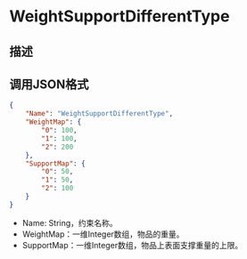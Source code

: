 # WeightSupportDifferentType

## 描述

## 调用JSON格式

```json
{
	"Name": "WeightSupportDifferentType",
	"WeightMap": {
		"0": 100,
		"1": 100,
		"2": 200
	},
	"SupportMap": {
		"0": 50,
		"1": 50,
		"2": 100
	}
}
```
* Name: String，约束名称。
* WeightMap：一维Integer数组，物品的重量。
* SupportMap：一维Integer数组，物品上表面支撑重量的上限。


